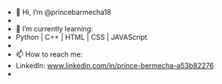 - 👋 Hi, I’m @princebarmecha18
-
- 🌱 I’m currently learning:
- Python | C++ | HTML | CSS | JAVAScript
- 
- 📫 How to reach me:
- LinkedIn: www.linkedin.com/in/prince-bermecha-a53b82276
- 
  

<!---
princebarmecha18/princebarmecha18 is a ✨ special ✨ repository because its `README.md` (this file) appears on your GitHub profile.
You can click the Preview link to take a look at your changes.
--->
